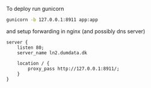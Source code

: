 To deploy run gunicorn  
``` bash
gunicorn -b 127.0.0.1:8911 app:app
```
and setup forwarding in nginx (and possibly dns server)
``` nginx
server {
    listen 80;
    server_name ln2.dumdata.dk
    
    location / {
        proxy_pass http://127.0.0.1:8911/;
    }
}
```
